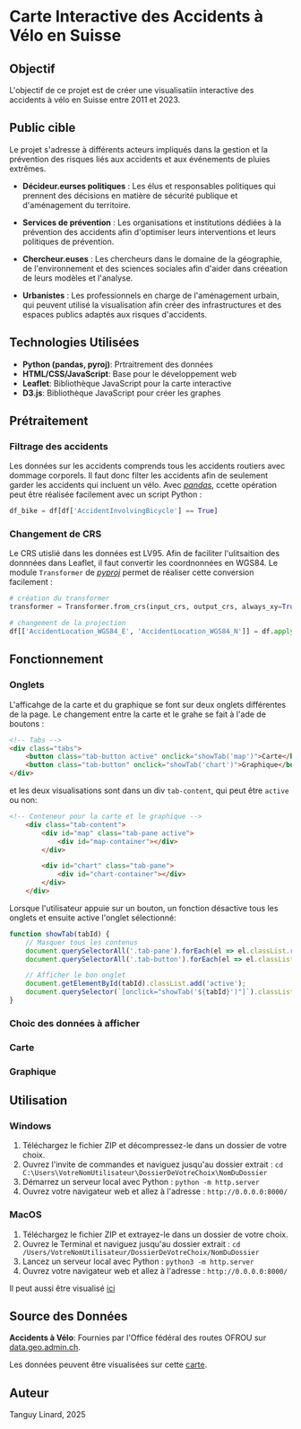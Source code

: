 # Carte Interactive des Accidents à Vélo en Suisse
## Objectif
L'objectif de ce projet est de créer une visualisatiin interactive des accidents à vélo en Suisse entre 2011 et 2023.

## Public cible

Le projet s'adresse à différents acteurs impliqués dans la gestion et la prévention des risques liés aux accidents et aux événements de pluies extrêmes.

- **Décideur.eurses politiques** : Les élus et responsables politiques qui prennent des décisions en matière de sécurité publique et d'aménagement du territoire.
  
- **Services de prévention** : Les organisations et institutions dédiées à la prévention des accidents afin d'optimiser leurs interventions et leurs politiques de prévention.
  
- **Chercheur.euses** : Les chercheurs dans le domaine de la géographie, de l'environnement et des sciences sociales afin d'aider dans créeation de leurs modèles et l'analyse.
  
- **Urbanistes** : Les professionnels en charge de l'aménagement urbain, qui peuvent utilisé la visualisation afin créer des infrastructures et des espaces publics adaptés aux risques d'accidents.

## Technologies Utilisées

- **Python (pandas, pyroj)**: Prtraitrement des données
- **HTML/CSS/JavaScript**: Base pour le développement web
- **Leaflet**: Bibliothèque JavaScript pour la carte interactive
- **D3.js**: Bibliothèque JavaScript pour créer les graphes

## Prétraitement
### Filtrage des accidents
Les données sur les accidents comprends tous les accidents routiers avec dommage corporels. Il faut donc filter les accidents afin de seulement garder les accidents qui incluent un vélo. Avec [*pandas*](https://pandas.pydata.org/), ccette opération peut être réalisée facilement avec un script Python :

```python
df_bike = df[df['AccidentInvolvingBicycle'] == True]
```

### Changement de CRS
Le CRS utislié dans les données est LV95. Afin de faciliter l'ulitsaition des donnnées dans Leaflet, il faut convertir les coordnonnées en WGS84. Le module `Transformer` de [*pyproj*](https://pyproj4.github.io/pyproj/stable/) permet de réaliser cette conversion facilement :

```python
# création du transformer
transformer = Transformer.from_crs(input_crs, output_crs, always_xy=True)

# changement de la projection
df[['AccidentLocation_WGS84_E', 'AccidentLocation_WGS84_N']] = df.apply(lambda row: transformer.transform(row['AccidentLocation_CHLV95_E'], row['AccidentLocation_CHLV95_N']), axis=1, result_type='expand'
```

## Fonctionnement
### Onglets
L'afficahge de la carte et du graphique se font sur deux onglets différentes de la page. Le changement entre la carte et le grahe se fait à l'ade de boutons :

```html
<!-- Tabs -->
<div class="tabs">
    <button class="tab-button active" onclick="showTab('map')">Carte</button>
    <button class="tab-button" onclick="showTab('chart')">Graphique</button>
</div>
```

et les deux visualisations sont dans un div `tab-content`, qui peut être `active` ou non:

```html
<!-- Conteneur pour la carte et le graphique -->
    <div class="tab-content">
        <div id="map" class="tab-pane active">
            <div id="map-container"></div>
        </div>

        <div id="chart" class="tab-pane">
            <div id="chart-container"></div>
        </div>
    </div>
```
Lorsque l'utilisateur appuie sur un bouton, un fonction désactive tous les onglets et ensuite active l'onglet sélectionné:

```js
function showTab(tabId) {
    // Masquer tous les contenus
    document.querySelectorAll('.tab-pane').forEach(el => el.classList.remove('active'));
    document.querySelectorAll('.tab-button').forEach(el => el.classList.remove('active'));

    // Afficher le bon onglet
    document.getElementById(tabId).classList.add('active');
    document.querySelector(`[onclick="showTab('${tabId}')"]`).classList.add('active');
}
```


### Choic des données à afficher

### Carte

### Graphique

## Utilisation
### Windows
1. Téléchargez le fichier ZIP et décompressez-le dans un dossier de votre choix.
2. Ouvrez l'invite de commandes et naviguez jusqu'au dossier extrait : `cd C:\Users\VotreNomUtilisateur\DossierDeVotreChoix\NomDuDossier`
3. Démarrez un serveur local avec Python : `python -m http.server`
4. Ouvrez votre navigateur web et allez à l'adresse : `http://0.0.0.0:8000/`

### MacOS
1. Téléchargez le fichier ZIP et extrayez-le dans un dossier de votre choix.
2. Ouvrez le Terminal et naviguez jusqu'au dossier extrait : `cd /Users/VotreNomUtilisateur/DossierDeVotreChoix/NomDuDossier`
3. Lancez un serveur local avec Python : `python3 -m http.server`
4. Ouvrez votre navigateur web et allez à l'adresse : `http://0.0.0.0:8000/`

Il peut aussi être visualisé [ici](https://tanguy-linard.github.io/accidents-velo)

## Source des Données

**Accidents à Vélo**: Fournies par l'Office fédéral des routes OFROU sur [data.geo.admin.ch](https://data.geo.admin.ch/ch.astra.unfaelle-personenschaeden_alle/).

 Les données peuvent être visualisées sur cette [carte](https://map.geo.admin.ch/#/map?lang=fr&center=2625230.81,1201143.54&z=1.765&topic=ech&layers=ch.astra.unfaelle-personenschaeden_fahrraeder@year=all&bgLayer=ch.swisstopo.pixelkarte-farbe).

## Auteur
Tanguy Linard, 2025
